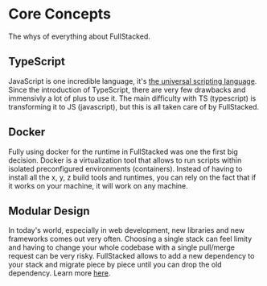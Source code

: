 # Core Concepts

The whys of everything about FullStacked.

## TypeScript

JavaScript is one incredible language, it's [the universal scripting language](https://tinyclouds.org/javascript_containers#the-universal-scripting-language). Since the introduction of TypeScript, there are very few drawbacks and immensivly a lot of plus to use it. The main difficulty with TS (typescript) is transforming it to JS (javascript), but this is all taken care of by FullStacked.

## Docker

Fully using docker for the runtime in FullStacked was one the first big decision. Docker is a virtualization tool that allows to run scripts within isolated preconfigured environments (containers). Instead of having to install all the x, y, z build tools and runtimes, you can rely on the fact that if it works on your machine, it will work on any machine.

## Modular Design

In today's world, especially in web development, new libraries and new frameworks comes out very often. Choosing a single stack can feel limity and having to change your whole codebase with a single pull/merge request can be very risky. FullStacked allows to add a new dependency to your stack and migrate piece by piece until you can drop the old dependency. Learn more [here](../Create/Modular%20design.md).
